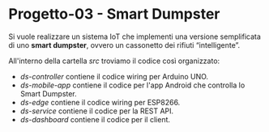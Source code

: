 # Progetto-03 - Smart Dumpster

Si vuole realizzare un sistema IoT che implementi una versione semplificata di uno **smart dumpster**, ​ovvero un cassonetto dei rifiuti “intelligente”.

All'interno della cartella _src_ troviamo il codice così organizzato:
* _ds-controller_ contiene il codice wiring per Arduino UNO.
* _ds-mobile-app_ contiene il codice per l'app Android che controlla lo Smart Dumpster.
* _ds-edge_ contiene il codice wiring per ESP8266.
* _ds-service_ contiene il codice per la REST API.
* _ds-dashboard_ contiene il codice per il client.

